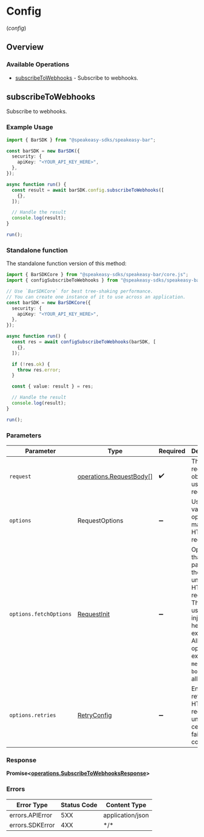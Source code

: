 # Config
(*config*)

## Overview

### Available Operations

* [subscribeToWebhooks](#subscribetowebhooks) - Subscribe to webhooks.

## subscribeToWebhooks

Subscribe to webhooks.

### Example Usage

```typescript
import { BarSDK } from "@speakeasy-sdks/speakeasy-bar";

const barSDK = new BarSDK({
  security: {
    apiKey: "<YOUR_API_KEY_HERE>",
  },
});

async function run() {
  const result = await barSDK.config.subscribeToWebhooks([
    {},
  ]);

  // Handle the result
  console.log(result);
}

run();
```

### Standalone function

The standalone function version of this method:

```typescript
import { BarSDKCore } from "@speakeasy-sdks/speakeasy-bar/core.js";
import { configSubscribeToWebhooks } from "@speakeasy-sdks/speakeasy-bar/funcs/configSubscribeToWebhooks.js";

// Use `BarSDKCore` for best tree-shaking performance.
// You can create one instance of it to use across an application.
const barSDK = new BarSDKCore({
  security: {
    apiKey: "<YOUR_API_KEY_HERE>",
  },
});

async function run() {
  const res = await configSubscribeToWebhooks(barSDK, [
    {},
  ]);

  if (!res.ok) {
    throw res.error;
  }

  const { value: result } = res;

  // Handle the result
  console.log(result);
}

run();
```

### Parameters

| Parameter                                                                                                                                                                      | Type                                                                                                                                                                           | Required                                                                                                                                                                       | Description                                                                                                                                                                    |
| ------------------------------------------------------------------------------------------------------------------------------------------------------------------------------ | ------------------------------------------------------------------------------------------------------------------------------------------------------------------------------ | ------------------------------------------------------------------------------------------------------------------------------------------------------------------------------ | ------------------------------------------------------------------------------------------------------------------------------------------------------------------------------ |
| `request`                                                                                                                                                                      | [operations.RequestBody[]](../../models/.md)                                                                                                                                   | :heavy_check_mark:                                                                                                                                                             | The request object to use for the request.                                                                                                                                     |
| `options`                                                                                                                                                                      | RequestOptions                                                                                                                                                                 | :heavy_minus_sign:                                                                                                                                                             | Used to set various options for making HTTP requests.                                                                                                                          |
| `options.fetchOptions`                                                                                                                                                         | [RequestInit](https://developer.mozilla.org/en-US/docs/Web/API/Request/Request#options)                                                                                        | :heavy_minus_sign:                                                                                                                                                             | Options that are passed to the underlying HTTP request. This can be used to inject extra headers for examples. All `Request` options, except `method` and `body`, are allowed. |
| `options.retries`                                                                                                                                                              | [RetryConfig](../../lib/utils/retryconfig.md)                                                                                                                                  | :heavy_minus_sign:                                                                                                                                                             | Enables retrying HTTP requests under certain failure conditions.                                                                                                               |

### Response

**Promise\<[operations.SubscribeToWebhooksResponse](../../sdk/models/operations/subscribetowebhooksresponse.md)\>**

### Errors

| Error Type       | Status Code      | Content Type     |
| ---------------- | ---------------- | ---------------- |
| errors.APIError  | 5XX              | application/json |
| errors.SDKError  | 4XX              | \*/\*            |